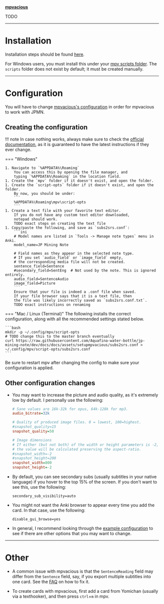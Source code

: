 
[**mpvacious**](https://github.com/Ajatt-Tools/mpvacious)

TODO

---

# Installation

<!-- TODO more detailed steps? -->

Installation steps should be found [here](https://github.com/Ajatt-Tools/mpvacious#installation).

For Windows users, you must install this under your
[mpv scripts folder](https://github.com/mpv-player/mpv/wiki/User-Scripts).
The `scripts` folder does not exist by default; it must be created manually.

---

# Configuration

You will have to change [mpvacious's configuration](https://github.com/Ajatt-Tools/mpvacious#configuration)
in order for mpvacious to work with JPMN.

## Creating the configuration

!!! note
    In case nothing works, always make sure to check the
    [official documentation](https://github.com/Ajatt-Tools/mpvacious#configuration),
    as it is guaranteed to have the latest instructions if they ever change.

=== "Windows"

    1. Navigate to `%APPDATA%\Roaming`
        You can access this by opening the file manager, and
        typing `%APPDATA%\Roaming` in the location field.
    1. Create the `mpv` folder if it doesn't exist, and open the folder.
    1. Create the `script-opts` folder if it doesn't exist, and open the folder.
        By now, you should be under:
        ```
        %APPDATA%\Roaming\mpv\script-opts
        ```
    1. Create a text file with your favorite text editor.
        If you do not have any custom text editor downloaded,
        notepad should work.
        TODO exact steps on creating the text file
    1. Copy/paste the following, and save as `subs2srs.conf`:
        ```ini
        # Model names are listed in `Tools -> Manage note types` menu in Anki.
        model_name=JP Mining Note

        # Field names as they appear in the selected note type.
        # If you set `audio_field` or `image_field` empty,
        # the corresponding media file will not be created.
        sentence_field=Sentence
        #secondary_field=SentEng  # Not used by the note. This is ignored entirely.
        audio_field=SentenceAudio
        image_field=Picture
        ```
        Ensure that your file is indeed a .conf file when saved.
        If your file browser says that it is a text file, then
        the file was likely incorrectly saved as `subs2srs.conf.txt`.
        TODO exact instructions on renaming


=== "Mac / Linux (Terminal)"
    The following installs the correct configuration,
    along with all the recommended settings stated below.

    ```bash
    mkdir -p ~/.config/mpv/script-opts
    # TODO change this to the master branch eventually
    curl https://raw.githubusercontent.com/Aquafina-water-bottle/jp-mining-note/dev/docs/docs/assets/setupmpvacious/subs2srs.conf > ~/.config/mpv/script-opts/subs2srs.conf
    ```

Be sure to restart mpv after changing the config to make sure your configuration is applied.


## Other configuration changes

* You may want to increase the picture and audio quality, as it's extremely low by default.
    I personally use the following:

    ```ini
    # Sane values are 16k-32k for opus, 64k-128k for mp3.
    audio_bitrate=32k

    # Quality of produced image files. 0 = lowest, 100=highest.
    #snapshot_quality=15
    snapshot_quality=50

    # Image dimensions
    # If either (but not both) of the width or height parameters is -2,
    # the value will be calculated preserving the aspect-ratio.
    #snapshot_width=-2
    #snapshot_height=200
    snapshot_width=800
    snapshot_height=-2
    ```

* By default, you can see secondary subs (usually subtitles in your native language)
    if you hover to the top 15% of the screen. If you don't want to see this, use the following:
    ```
    secondary_sub_visibility=auto
    ```

* You might not want the Anki browser to appear every time you add the card.
    In that case, use the following:
    ```
    disable_gui_browse=yes
    ```

* In general, I recommend looking through the
    [example configuration](https://github.com/Ajatt-Tools/mpvacious/blob/master/.github/RELEASE/subs2srs.conf)
    to see if there are other options that you may want to change.

---


# Other

* A common issue with mpvacious is that
    the `SentenceReading` field may differ from the `Sentence` field,
    say, if you export multiple subtitles into one card.
    See the
    [FAQ](faq.md#the-sentencereading-field-is-not-updated-is-different-from-the-sentence-field)
    on how to fix it.

* To create cards with mpvacious, first add a card from Yomichan (usually via a texthooker),
    and then press `ctrl`+`m` in mpv.


